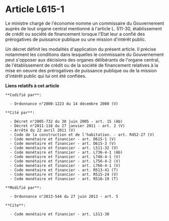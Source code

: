 # Article L615-1

Le ministre chargé de l'économie nomme un commissaire du Gouvernement auprès de tout organe central mentionné à l'article L.
511-30, établissement de crédit ou société de financement lorsque l'Etat leur a confié des prérogatives de puissance publique
ou une mission d'intérêt public. 

Un décret définit les modalités d'application du présent article. Il précise notamment les conditions dans lesquelles le
commissaire du Gouvernement peut s'opposer aux décisions des organes délibérants de l'organe central, de l'établissement de
crédit ou de la société de financement relatives à la mise en oeuvre des prérogatives de puissance publique ou de la mission
d'intérêt public qui lui ont été confiées.

**Liens relatifs à cet article**

	**Codifié par**:

	  - Ordonnance n°2000-1223 du 14 décembre 2000 (V)

	**Cité par**:

	  - Décret n°2005-732 du 30 juin 2005 - art. 15 (Ab)
	  - Décret n°2011-116 du 27 janvier 2011 - art. 2 (V)
	  - Arrêté du 22 avril 2011 (V)
	  - Code de la construction et de l'habitation. - art. R452-27 (V)
	  - Code monétaire et financier - art. D615-1 (V)
	  - Code monétaire et financier - art. D615-3 (V)
	  - Code monétaire et financier - art. L511-32 (V)
	  - Code monétaire et financier - art. L736-4-1 (Ab)
	  - Code monétaire et financier - art. L746-4-1 (V)
	  - Code monétaire et financier - art. L756-4-2 (V)
	  - Code monétaire et financier - art. L766-4-1 (V)
	  - Code monétaire et financier - art. R513-41 (T)
	  - Code monétaire et financier - art. R515-24 (V)
	  - Code monétaire et financier - art. R516-19 (T)

	**Modifié par**:

	  - Ordonnance n°2013-544 du 27 juin 2013 - art. 5

	**Cite**:

	  - Code monétaire et financier - art. L511-30
